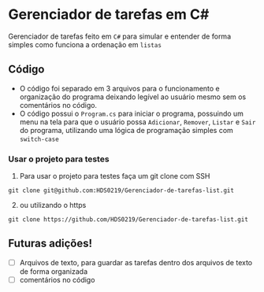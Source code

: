# Gerenciador de tarefas em C#

Gerenciador de tarefas feito em `C#` para simular e entender de forma simples como funciona a ordenação em `listas`

## Código

- O código foi separado em 3 arquivos para o funcionamento e organização do programa deixando legível ao usuário mesmo sem os comentários no código.
- O código possui o `Program.cs` para iniciar o programa, possuindo um menu na tela para que o usuário possa `Adicionar`, `Remover`, `Listar` e `Sair` do programa, utilizando uma lógica de programação simples com `switch-case`


### Usar o projeto para testes

1. Para usar o projeto para testes faça um git clone com SSH
```
git clone git@github.com:HDS0219/Gerenciador-de-tarefas-list.git
```
2. ou utilizando o https
```
git clone https://github.com/HDS0219/Gerenciador-de-tarefas-list.git
```

<!-- futuras adições -->
## Futuras adições!
- [ ] Arquivos de texto, para guardar as tarefas dentro dos arquivos de texto de forma organizada
- [ ] comentários no código
